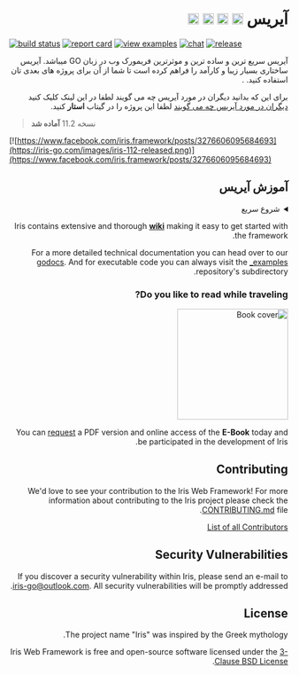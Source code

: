 <div dir="rtl" align='right' >
<!-- # Iris Web Framework <a href="README_ZH.md"> <img width="20px" src="https://iris-go.com/images/flag-china.svg?v=10" /></a> <a href="README_RU.md"><img width="20px" src="https://iris-go.com/images/flag-russia.svg?v=10" /></a> <a href="README_ID.md"> <img width="20px" src="https://iris-go.com/images/flag-indonesia.svg?v=10" /></a> <a href="README_GR.md"><img width="20px" src="https://iris-go.com/images/flag-greece.svg?v=10" /></a> <a href="README_PT_BR.md"><img width="20px" src="https://iris-go.com/images/flag-pt-br.svg?v=10" /></a> <a href="README_JPN.md"><img width="20px" src="https://iris-go.com/images/flag-japan.svg?v=10" /></a> -->

# آیریس <a href="README_ZH.md"><img width="20px" src="https://iris-go.com/images/flag-china.svg?v=10" /></a> <a href="README_GR.md"><img width="20px" src="https://iris-go.com/images/flag-greece.svg?v=10" /></a> <a href="README_ES.md"><img width="20px" src="https://iris-go.com/images/flag-spain.png" /></a> <a href="README_KO.md"><img width="20px" src="https://upload.wikimedia.org/wikipedia/commons/0/09/Flag_of_South_Korea.svg" />
<div dir="ltr" align='left' >

[![build status](https://img.shields.io/travis/kataras/iris/master.svg?style=for-the-badge)](https://travis-ci.org/kataras/iris) [![report card](https://img.shields.io/badge/report%20card-a%2B-ff3333.svg?style=for-the-badge)](https://goreportcard.com/report/github.com/kataras/iris)<!--[![godocs](https://img.shields.io/badge/go-%20docs-488AC7.svg?style=for-the-badge)](https://godoc.org/github.com/kataras/iris)--> [![view examples](https://img.shields.io/badge/learn%20by-examples-0077b3.svg?style=for-the-badge)](https://github.com/kataras/iris/tree/master/_examples) [![chat](https://img.shields.io/gitter/room/iris_go/community.svg?color=blue&logo=gitter&style=for-the-badge)](https://gitter.im/iris_go/community) [![release](https://img.shields.io/badge/release%20-v11.2-0077b3.svg?style=for-the-badge)](https://github.com/kataras/iris/releases)
</div>

آیریس سریع ترین و ساده ترین و موثرترین فریمورک وب در زبان GO میباشد. آیریس ساختاری بسیار زیبا و کارآمد را فراهم کرده است تا شما از آن برای پروژه های بعدی تان استفاده کنید. .

برای این که بدانید دیگران در مورد آیریس چه می گویند لطفا در این لینک کلیک کنید [دیگران در مورد آیریس چه می گویند](https://iris-go.com/testimonials/) لطفا این پروژه را در گیتاب **استار** کنید.

<div dir="ltr" align="left">

> نسخه 11.2 **آماده شد**

[![https://www.facebook.com/iris.framework/posts/3276606095684693](https://iris-go.com/images/iris-112-released.png)](https://www.facebook.com/iris.framework/posts/3276606095684693)
</div>

## آموزش آیریس

<details>
<summary>شروع سریع</summary>

<div dir="ltr" align="left">

<div dir="rtl" align="right">

```sh

# فرض کنید همچین کدی را در فایل example.go نوشته اید 
```
<div dir="rtl">

```sh
$ cat example.go
```

```go
package main

import "github.com/kataras/iris"

func main() {
    app := iris.Default()
    app.Get("/ping", func(ctx iris.Context) {
        ctx.JSON(iris.Map{
            "message": "pong",
        })
    })

    app.Run(iris.Addr(":8080"))
}
```

```sh
# run example.go and
# visit http://localhost:8080/ping on browser
$ go run example.go
```
<div>
> Routing is powered by [muxie](https://github.com/kataras/muxie), the most powerful and fastest trie-based software written in Go.

</details>

Iris contains extensive and thorough **[wiki](https://github.com/kataras/iris/wiki)** making it easy to get started with the framework.

For a more detailed technical documentation you can head over to our [godocs](https://godoc.org/github.com/kataras/iris). And for executable code you can always visit the [_examples](_examples/) repository's subdirectory.

### Do you like to read while traveling?

<a href="https://bit.ly/iris-req-book"> <img alt="Book cover" src="https://iris-go.com/images/iris-book-cover-sm.jpg" width="200" /> </a>

You can [request](https://bit.ly/iris-req-book) a PDF version and online access of the **E-Book** today and be participated in the development of Iris.


## Contributing

We'd love to see your contribution to the Iris Web Framework! For more information about contributing to the Iris project please check the [CONTRIBUTING.md](CONTRIBUTING.md) file.

[List of all Contributors](https://github.com/kataras/iris/graphs/contributors)

## Security Vulnerabilities

If you discover a security vulnerability within Iris, please send an e-mail to [iris-go@outlook.com](mailto:iris-go@outlook.com). All security vulnerabilities will be promptly addressed.

## License

The project name "Iris" was inspired by the Greek mythology.

Iris Web Framework is free and open-source software licensed under the [3-Clause BSD License](LICENSE).

<div>